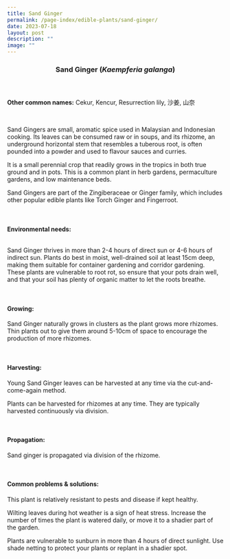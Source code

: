 ```yaml
---
title: Sand Ginger
permalink: /page-index/edible-plants/sand-ginger/
date: 2023-07-18
layout: post
description: ""
image: ""
---
```

<header> 
<h3>Sand Ginger (<em>Kaempferia galanga</em>)</h3> 
</header> 
 
<section> 
<p><strong>Other common names:</strong> Cekur, Kencur, Resurrection lily, 沙姜, 山奈</p> 
<br> 
</section> 
 
<section> 
<img src=""> 
 
  <p> Sand Gingers are small, aromatic spice used in Malaysian and Indonesian cooking. Its leaves can be consumed raw or in soups, and its rhizome, an underground horizontal stem that resembles a tuberous root, is often pounded into a powder and used to flavour sauces and curries.</p>
<p>It is a small perennial crop that readily grows in the tropics in both true ground and in pots. This is a common plant in herb gardens, permaculture gardens, and low maintenance beds.</p>
<p>Sand Gingers are part of the Zingiberaceae or Ginger family, which includes other popular edible plants like Torch Ginger and Fingerroot.</p>
 <br> 
</section> 
 
<section> 
  <h4>Environmental needs:</h4> 
  <img src="">
    	<p> Sand Ginger thrives in more than 2-4 hours of direct sun or 4-6 hours of indirect sun. Plants do best in moist, well-drained soil at least 15cm deep, making them suitable for container gardening and corridor gardening. These plants are vulnerable to root rot, so ensure that your pots drain well, and that your soil has plenty of organic matter to let the roots breathe.</p> 
<br> 
</section> 

 
<section> 
  <h4>Growing:</h4> 
<p>Sand Ginger naturally grows in clusters as the plant grows more rhizomes. Thin plants out to give them around 5-10cm of space to encourage the production of more rhizomes.</p> 
<br> 
</section> 
 
<section> 
  <h4>Harvesting:</h4> 
<p>Young Sand Ginger leaves can be harvested at any time via the cut-and-come-again method.</p>
<p>Plants can be harvested for rhizomes at any time. They are typically harvested continuously via division.</p> 
<br> 
</section> 
 
<section> 
  <h4>Propagation:</h4> 
<p>Sand ginger is propagated via division of the rhizome.</p> 
<br> 
</section> 
 
<section> 
  <h4>Common problems &amp; solutions:</h4> 
  <p>This plant is relatively resistant to pests and disease if kept healthy.</p>
<p>Wilting leaves during hot weather is a sign of heat stress. Increase the number of times the plant is watered daily, or move it to a shadier part of the garden.</p>
<p>Plants are vulnerable to sunburn in more than 4 hours of direct sunlight. Use shade netting to protect your plants or replant in a shadier spot.</p>
<br> 
</section>